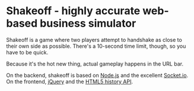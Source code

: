 # Shakeoff - highly accurate web-based business simulator

Shakeoff is a game where two players attempt to handshake as close to their own side as possible. There's a 10-second time limit, though, so you have to be quick.

Because it's the hot new thing, actual gameplay happens in the URL bar.

On the backend, shakeoff is based on [Node.js](http://nodejs.org/) and the excellent [Socket.io](http://socket.io). On the frontend, [jQuery](http://jquery.com) and the [HTML5 history API](http://diveintohtml5.org/history.html).